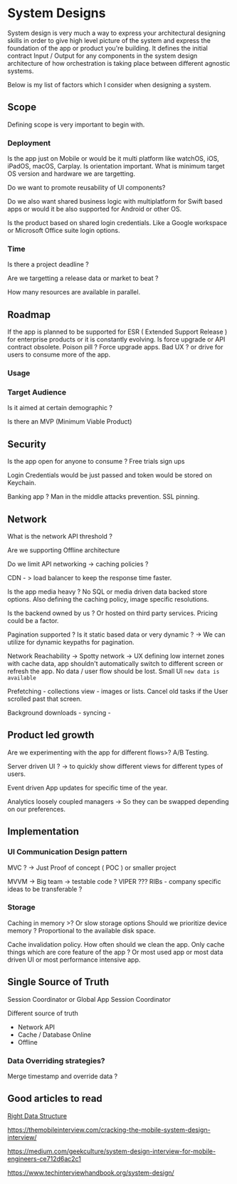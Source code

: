 # System Designs

System design is very much a way to express your architectural designing skills in order to give high level picture of the system and express the foundation of the app or product you're building. It defines the initial contract Input / Output for any components in the system design architecture of how orchestration is taking place between different agnostic systems.

Below is my list of factors which I consider when designing a system.



## Scope 

Defining scope is very important to begin with.

### Deployment

Is the app just on Mobile or would be it multi platform like watchOS, iOS, iPadOS, macOS, Carplay.
Is orientation important.
What is minimum target OS version and hardware we are targetting.

Do we want to promote reusability of UI components? 

Do we also want shared business logic with multiplatform for Swift based apps or would it be also supported for Android or other OS.

Is the product based on shared login credentials. Like a Google workspace or Microsoft Office suite login options.

### Time

Is there a project deadline ?

Are we targetting a release data or market to beat ? 

How many resources are available in parallel.



## Roadmap

If the app is planned to be supported for ESR ( Extended Support Release ) for enterprise products or it is constantly evolving. 
Is force upgrade or API contract obsolete. Poison pill ? Force upgrade apps. 
Bad UX ? or drive for users to consume more of the app.
### Usage

### Target Audience

Is it aimed at certain demographic ? 

Is there an MVP (Minimum Viable Product)

## Security

Is the app open for anyone to consume ? Free trials sign ups

Login Credentials would be just passed and token would be stored on Keychain.

Banking app ? Man in the middle attacks prevention. SSL pinning.


## Network 

What is the network API threshold ? 

Are we supporting Offline architecture

Do we limit API networking -> caching policies ?

CDN - > load balancer to keep the response time faster.

Is the app media heavy ? No SQL or media driven data backed store options. Also defining the caching policy, image specific resolutions. 

Is the backend owned by us ? Or hosted on third party services. Pricing could be a factor.

Pagination supported ? Is it static based data or very dynamic ? -> We can utilize for dynamic keypaths for pagination.

Network Reachability -> Spotty network -> UX defining low internet zones with cache data, app shouldn't automatically switch to different screen or refresh the app. No data / user flow should be lost. Small UI `new data is available`

Prefetching - collections view - images or lists. Cancel old tasks if the User scrolled past that screen.

Background downloads - syncing - 

## Product led growth

Are we experimenting with the app for different flows>? 
A/B Testing.

Server driven UI ? ->  to quickly show different views for different types of users.

Event driven App updates for specific time of the year.

Analytics loosely coupled managers -> So they can be swapped depending on our preferences.



## Implementation

###  UI Communication Design pattern

MVC ? -> Just Proof of concept ( POC ) or smaller project

MVVM -> Big team -> testable code ? 
VIPER ??? RIBs  - company specific ideas to be transferable ? 


### Storage

Caching in memory >? Or slow storage options
Should we prioritize device memory ? Proportional to the available disk space.

Cache invalidation policy. How often should we clean the app.
Only cache things which are core feature of the app ? Or most used app or most data driven UI or most performance intensive app.


## Single Source of Truth

Session Coordinator or Global App Session Coordinator

Different source of truth
- Network API 
- Cache / Database Online
- Offline

### Data Overriding strategies? 
Merge timestamp and override data ? 



## Good articles to read

[Right Data Structure](https://www.swiftbysundell.com/articles/picking-the-right-data-structure-in-swift/)

https://themobileinterview.com/cracking-the-mobile-system-design-interview/

https://medium.com/geekculture/system-design-interview-for-mobile-engineers-ce712d6ac2c1


https://www.techinterviewhandbook.org/system-design/